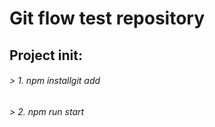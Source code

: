 # Git flow test repository

## Project init:

###### > 1. npm installgit add

###### > 2. npm run start

